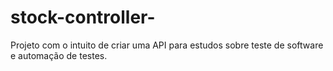 # stock-controller-
Projeto com o intuito de criar uma API para estudos sobre teste de software e automação de testes.
